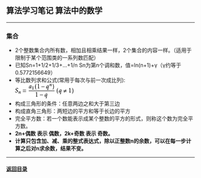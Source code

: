 ## 算法学习笔记 算法中的数学
---
### 集合

+ 2个整数集合内所有数，相加且相乘结果一样，2个集合的内容一样。（适用于限制于某个范围类的一系列数匹配）
+ 已知Sn=1+1/2+1/3+...+1/n Sn为第n个调和数，值=ln(n+1)+γ（γ约等于0.5772156649）
+ 等比数列求和公式(常用于每次与前一次成比列):  
![t1](./img/t1.jpg)
+ 构成三角形的条件：任意两边之和大于第三边
+ 构成直角三角形：两短边的平方和等于长边的平方
+ 完全平方数：若一个数能表示成某个整数的平方的形式，则称这个数为完全平方数。
+ **2n+偶数 表示 偶数，2k+奇数 表示 奇数。**
+ **计算只包含加、减、乘的整式表达式，除以正整数n的余数，可以在每一步计算之后对n求余数，结果不变。**
---

#### [返回目录](./)

